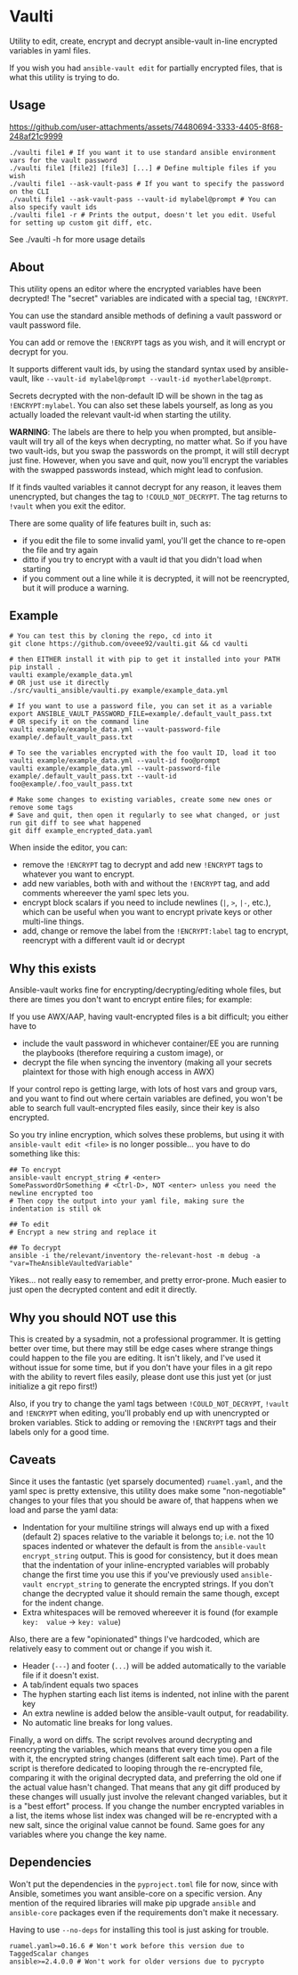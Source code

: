 # Vaulti

Utility to edit, create, encrypt and decrypt ansible-vault in-line encrypted variables in yaml files.

If you wish you had `ansible-vault edit` for partially encrypted files, that is what this utility is trying to do.

## Usage

https://github.com/user-attachments/assets/74480694-3333-4405-8f68-248af21c9999

```shell
./vaulti file1 # If you want it to use standard ansible environment vars for the vault password
./vaulti file1 [file2] [file3] [...] # Define multiple files if you wish
./vaulti file1 --ask-vault-pass # If you want to specify the password on the CLI
./vaulti file1 --ask-vault-pass --vault-id mylabel@prompt # You can also specify vault ids
./vaulti file1 -r # Prints the output, doesn't let you edit. Useful for setting up custom git diff, etc.
```

See ./vaulti -h for more usage details

## About

This utility opens an editor where the encrypted variables have been decrypted!
The "secret" variables are indicated with a special tag, `!ENCRYPT`.

You can use the standard ansible methods of defining a vault password or vault password file.

You can add or remove the `!ENCRYPT` tags as you wish, and it will encrypt or decrypt for you.

It supports different vault ids, by using the standard syntax used by ansible-vault, like `--vault-id mylabel@prompt --vault-id myotherlabel@prompt`.

Secrets decrypted with the non-default ID will be shown in the tag as `!ENCRYPT:mylabel`. You can also set these labels yourself, as long as 
you actually loaded the relevant vault-id when starting the utility.

**WARNING**: The labels are there to help you when prompted, but ansible-vault will try all of the keys when decrypting, no matter what.
So if you have two vault-ids, but you swap the passwords on the prompt, it will still decrypt just fine. However, when you save and quit,
now you'll encrypt the variables with the swapped passwords instead, which might lead to confusion.

If it finds vaulted variables it cannot decrypt for any reason, it leaves them unencrypted, but changes the tag to `!COULD_NOT_DECRYPT`.
The tag returns to `!vault` when you exit the editor.

There are some quality of life features built in, such as:

- if you edit the file to some invalid yaml, you'll get the chance to re-open the file and try again
- ditto if you try to encrypt with a vault id that you didn't load when starting
- if you comment out a line while it is decrypted, it will not be reencrypted, but it will produce a warning.


## Example

```shell
# You can test this by cloning the repo, cd into it
git clone https://github.com/oveee92/vaulti.git && cd vaulti

# then EITHER install it with pip to get it installed into your PATH
pip install .
vaulti example/example_data.yml
# OR just use it directly
./src/vaulti_ansible/vaulti.py example/example_data.yml

# If you want to use a password file, you can set it as a variable
export ANSIBLE_VAULT_PASSWORD_FILE=example/.default_vault_pass.txt
# OR specify it on the command line
vaulti example/example_data.yml --vault-password-file example/.default_vault_pass.txt

# To see the variables encrypted with the foo vault ID, load it too
vaulti example/example_data.yml --vault-id foo@prompt
vaulti example/example_data.yml --vault-password-file example/.default_vault_pass.txt --vault-id foo@example/.foo_vault_pass.txt

# Make some changes to existing variables, create some new ones or remove some tags
# Save and quit, then open it regularly to see what changed, or just run git diff to see what happened
git diff example_encrypted_data.yaml
```

When inside the editor, you can:

- remove the `!ENCRYPT` tag to decrypt and add new `!ENCRYPT` tags to whatever you want to encrypt.
- add new variables, both with and without the `!ENCRYPT` tag, and add comments whereever the yaml spec lets you.
- encrypt block scalars if you need to include newlines (`|`, `>`, `|-`, etc.), which can be useful when you want to encrypt private keys or other multi-line things.
- add, change or remove the label from the `!ENCRYPT:label` tag to encrypt, reencrypt with a different vault id or decrypt

## Why this exists

Ansible-vault works fine for encrypting/decrypting/editing whole files, but there are times you don't want to encrypt entire files; for example:

If you use AWX/AAP, having vault-encrypted files is a bit difficult; you either have to
- include the vault password in whichever container/EE you are running the playbooks (therefore requiring a custom image), or
- decrypt the file when syncing the inventory (making all your secrets plaintext for those with high enough access in AWX)

If your control repo is getting large, with lots of host vars and group vars, and you want to find out where certain variables are defined,
you won't be able to search full vault-encrypted files easily, since their key is also encrypted.

So you try inline encryption, which solves these problems, but using it with `ansible-vault edit <file>` is no longer possible...
you have to do something like this:

```shell
## To encrypt
ansible-vault encrypt_string # <enter>
SomePasswordOrSomething # <Ctrl-D>, NOT <enter> unless you need the newline encrypted too
# Then copy the output into your yaml file, making sure the indentation is still ok

## To edit
# Encrypt a new string and replace it

## To decrypt
ansible -i the/relevant/inventory the-relevant-host -m debug -a "var=TheAnsibleVaultedVariable"
```

Yikes... not really easy to remember, and pretty error-prone. Much easier to just open the decrypted content and edit it directly.


## Why you should NOT use this

This is created by a sysadmin, not a professional programmer. It is getting better over time, but there may still be edge cases where
strange things could happen to the file you are editing. It isn't likely, and I've used it without issue for some time, but if you don't
have your files in a git repo with the ability to revert files easily, please dont use this just yet (or just initialize a git repo first!)

Also, if you try to change the yaml tags between `!COULD_NOT_DECRYPT`, `!vault` and `!ENCRYPT` when editing, you'll probably end up with unencrypted
or broken variables. Stick to adding or removing the `!ENCRYPT` tags and their labels only for a good time.

## Caveats

Since it uses the fantastic (yet sparsely documented) `ruamel.yaml`, and the yaml spec is pretty extensive, this utility does
make some "non-negotiable" changes to your files that you should be aware of, that happens when we load and parse the yaml data:

- Indentation for your multiline strings will always end up with a fixed (default 2) spaces relative to the variable it belongs to;
  i.e. not the 10 spaces indented or whatever the default is from the `ansible-vault encrypt_string` output. This is good for consistency, but it does mean that the indentation
  of your inline-encrypted variables will probably change the first time you use this if you've previously used `ansible-vault encrypt_string` to generate the encrypted strings.
  If you don't change the decrypted value it should remain the same though, except for the indent change.
- Extra whitespaces will be removed whereever it is found (for example `key:  value` -> `key: value`)

Also, there are a few "opinionated" things I've hardcoded, which are relatively easy to comment out or change if you wish it.

- Header (`---`) and footer (`...`) will be added automatically to the variable file if it doesn't exist.
- A tab/indent equals two spaces
- The hyphen starting each list items is indented, not inline with the parent key
- An extra newline is added below the ansible-vault output, for readability.
- No automatic line breaks for long values.

Finally, a word on diffs. The script revolves around decrypting and reencrypting the variables, which means that every time you open a file with it, the
encrypted string changes (different salt each time). Part of the script is therefore dedicated to looping through the re-encrypted file, comparing it with
the original decrypted data, and preferring the old one if the actual value hasn't changed. That means that any git diff produced by these changes will
usually just involve the relevant changed variables, but it is a "best effort" process. If you change the number encrypted variables in a list, the items
whose list index was changed will be re-encrypted with a new salt, since the original value cannot be found. Same goes for any variables where you change
the key name.


## Dependencies

Won't put the dependencies in the `pyproject.toml` file for now, since with Ansible, sometimes you
want ansible-core on a specific version. Any mention of the required libraries will make pip upgrade
`ansible` and `ansible-core` packages even if the requirements don't make it necessary.

Having to use `--no-deps` for installing this tool is just asking for trouble.

```
ruamel.yaml>=0.16.6 # Won't work before this version due to TaggedScalar changes
ansible>=2.4.0.0 # Won't work for older versions due to pycrypto
```
